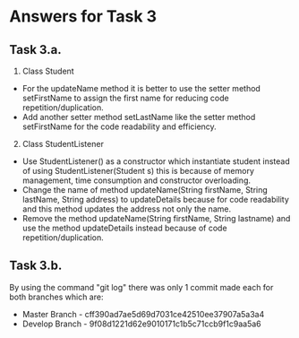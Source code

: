 # Answers for Task 3

## Task 3.a.

1. Class Student

* For the updateName method it is better to use the setter method setFirstName to assign
  the first name for reducing code repetition/duplication.
* Add another setter method setLastName like the setter method setFirstName for the code
  readability and efficiency.

2. Class StudentListener

* Use StudentListener() as a constructor which instantiate student instead of using 
  StudentListener(Student s) this is because of memory management, time consumption 
  and constructor overloading.
* Change the name of method updateName(String firstName, String lastName, String address)
  to updateDetails because for code readability and this method updates the address not 
  only the name.
* Remove the method updateName(String firstName, String lastname) and use the method 
  updateDetails instead because of code repetition/duplication.

## Task 3.b.

By using the command "git log" there was only 1 commit made each for both branches which are:

* Master Branch - cff390ad7ae5d69d7031ce42510ee37907a5a3a4
* Develop Branch - 9f08d1221d62e9010171c1b5c71ccb9f1c9aa5a6

